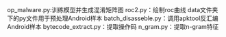 op_malware.py:训练模型并生成混淆矩阵图  roc2.py：绘制roc曲线  data文件夹下的py文件用于预处理Android样本  batch_disasseble.py：调用apktool反汇编Android样本  bytecode_extract.py：提取操作码  n_gram.py：提取n-gram特征
